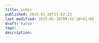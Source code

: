 ```yaml
---
title: index
published: 2025-01-20T21:02:23
last modified: 2025-01-30T09:42:10+01:00
draft: false
tags: 
description: 
---
```


